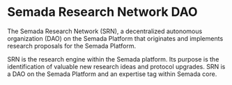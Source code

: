 # Semada Research Network DAO

The Semada Research Network \(SRN\), a decentralized autonomous organization \(DAO\) on the Semada Platform that originates and implements research proposals for the Semada Platform.

SRN is the research engine within the Semada platform. Its purpose is the identification of valuable new research ideas and protocol upgrades. SRN is a DAO on the Semada Platform and an expertise tag within Semada core.


